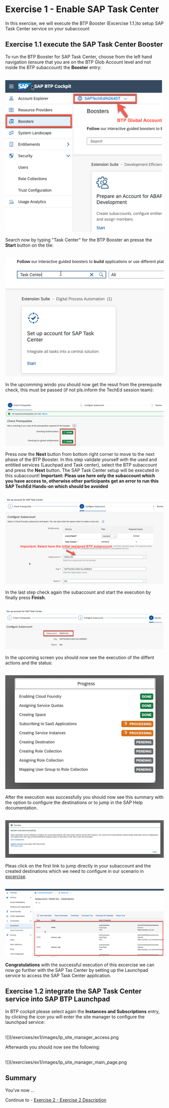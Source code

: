 # Exercise 1 - Enable SAP Task Center

In this exercise, we will execute the BTP Booster (Excercise 1.1.)to setup SAP Task Center service on your subaccount

## Exercise 1.1 execute the SAP Task Center Booster

To run the BTP Booster for SAP Task Center, choose from the left hand navigation (ensure that you are on the BTP Glob Account level and not inside the BTP subaccount) the **Booster** entry:

<br>![](/exercises/ex1/images/booster01.png)

Search now by typing "Task Center" for the BTP Booster an presse the **Start** button on the tile:

<br>![](/exercises/ex1/images/booster02.png)

In the upcomming windo you should now get the resut from the prerequsite check, this must be passed (if not pls.inform the TechEd session team):

<br>![](/exercises/ex1/images/booster03.png)

Press now the **Next** button from bottom right corner to move to the next phase of the BTP Booster.
In this step validate yourself with the used and entitled services (Lauchpad and Task center), select the BTP subaccount and press the **Next** button.
The SAP Task Center setup will be executed in this subaccount! 
**Important: Pleas use here only the subaccount which you have access to, otherwise other participants get an error to run this SAP TechEd Hands-on which should be avoided**

<br>![](/exercises/ex1/images/booster04.png)

In the last step check again the subaccount and start the execution by finally press **Finish**.

<br>![](/exercises/ex1/images/booster05.png)

In the upcoming screen you should now see the execution of the diffent actions and the status:

<br>![](/exercises/ex1/images/booster06.png)

After the execution was successfully you should now see this summary with the option to configure the destinations or to jump in the SAP Help documentation.

<br>![](/exercises/ex1/images/booster07.png)

Pleas click on the first link to jump directly in your subaccount and the created destinations which we need to configure in our scenario in [excercise](exercises/ex2#exercise-21-sub-exercise-1-description). 

<br>![](/exercises/ex1/images/destinations_overview.png)

**Congratulations** with the successful execution of this excercise we can now go further with the SAP Tas Center by setting up the Launchpad service to access the SAP Task Center application.


## Exercise 1.2 integrate the SAP Task Center service into SAP BTP Launchpad

In BTP cockpit please select again the **Instances and Subscriptions** entry, by clicking the icon you will enter the site manager to configure the launchpad service:

<br>![](/exercises/ex1/images/lp_site_manager_access.png

Afterwards you should now see the following:

<br>![](/exercises/ex1/images/lp_site_manager_main_page.png

## Summary

You've now ...

Continue to - [Exercise 2 - Exercise 2 Description](../ex2/README.md)

